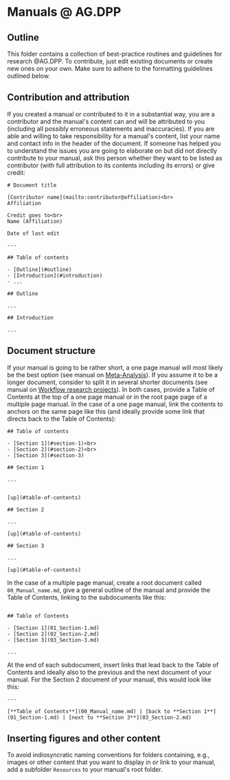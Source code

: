 # Manuals @ AG.DPP

## Outline 

This folder contains a collection of best-practice routines and guidelines for research @AG.DPP. To contribute, just edit existing documents or create new ones on your own. Make sure to adhere to the formatting guidelines outlined below.

## Contribution and attribution

If you created a manual or contributed to it in a substantial way, you are a contributor and the manual's content can and will be attributed to you (including all possibly erroneous statements and inaccuracies). If you are able and willing to take responsibility for a manual's content, list your name and contact info in the header of the document. If someone has helped you to understand the issues you are going to elaborate on but did not directly contribute to your manual, ask this person whether they want to be listed as contributor (with full attribution to its contents including its errors) or give credit:

```
# Document title

[Contributor name](mailto:contributor@affiliation)<br>
Affiliation

Credit goes to<br> 
Name (Affiliation)

Date of last edit

---

## Table of contents

- [Outline](#outline)
- [Introduction](#introduction)
- ...

## Outline

...

## Introduction

...

```

## Document structure

If your manual is going to be rather short, a one page manual will most likely be the best option (see manual on [Meta-Analysis](https://github.com/alex-strobel/DPP-LabManual/blob/main/Research/Analysis/Methods/Meta-Analysis/Meta_Analysis.md)). If you assume it to be a longer document, consider to split it in several shorter documents (see manual on [Workflow research projects](https://github.com/alex-strobel/DPP-LabManual/blob/main/Research/Analysis/Methods/Meta-Analysis/Workflow_research_projects)). In both cases, provide a Table of Contents at the top of a one page manual or in the root page page of a multiple page manual. In the case of a one page manual, link the contents to anchors on the same page like this (and ideally provide some link that directs back to the Table of Contents):

```
## Table of contents

- [Section 1](#section-1)<br>
- [Section 2](#section-2)<br>
- [Section 3](#section-3)

## Section 1

...


[up](#table-of-contents)

## Section 2

...

[up](#table-of-contents)

## Section 3

...

[up](#table-of-contents)

```

In the case of a multiple page manual, create a root document called `00_Manual_name.md`, give a general outline of the manual and provide the Table of Contents, linking to the subdocuments like this:

```

## Table of Contents

- [Section 1](01_Section-1.md)
- [Section 2](02_Section-2.md)
- [Section 3](03_Section-3.md)

...

```

At the end of each subdocument, insert links that lead back to the Table of Contents and ideally also to the previous and the next document of your manual. For the Section 2 document of your manual, this would look like this:

```
---

[**Table of Contents**](00_Manual_name.md) | [back to **Section 1**](01_Section-1.md) | [next to **Section 3**](03_Section-2.md)

```

## Inserting figures and other content

To avoid indiosyncratic naming conventions for folders containing, e.g., images or other content that you want to display in or link to your manual, add a subfolder `Resources` to your manual's root folder. 

<!-- main_AG
Außerdem hatten wir überlegt, für uns relevante Paper zu nennen oder Paper, die wir oft zitieren, kurz zu beschreiben (was ist das Wichtige für uns, warum beziehen wir uns darauf?) Vgl. annotated reading list
- Schönbrodt & Perugini (2013) At what sample size do correlations stabilize?
- Kretzschmar & Gignac (2019) At what sample size do latent variable correlations stabilize? 
- Campbell & Fiske (1959) CONVERGENT AND DISCRIMINANT VALIDATION BY THE MULTITRAIT-MULTIMETHOD MATRIX
- Cronbach & Meehl (1955) CONSTRUCT VALIDITY IN PSYCHOLOGICAL TESTS
-->

